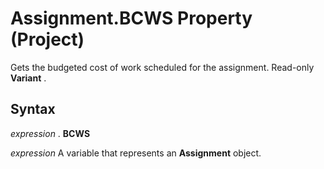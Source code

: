 
# Assignment.BCWS Property (Project)

Gets the budgeted cost of work scheduled for the assignment. Read-only  **Variant** .


## Syntax

 _expression_ . **BCWS**

 _expression_ A variable that represents an **Assignment** object.

